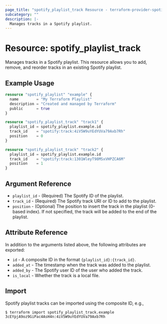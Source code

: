 ```yaml
---
page_title: "spotify_playlist_track Resource - terraform-provider-spotify"
subcategory: ""
description: |-
  Manages tracks in a Spotify playlist.
---
```


# Resource: spotify_playlist_track

Manages tracks in a Spotify playlist. This resource allows you to add, remove, and reorder tracks in an existing Spotify playlist.

## Example Usage

```terraform
resource "spotify_playlist" "example" {
  name        = "My Terraform Playlist"
  description = "Created and managed by Terraform"
  public      = true
}

resource "spotify_playlist_track" "track1" {
  playlist_id = spotify_playlist.example.id
  track_id    = "spotify:track:4iV5W9uYEdYUVa79Axb7Rh"
  position    = 0
}

resource "spotify_playlist_track" "track2" {
  playlist_id = spotify_playlist.example.id
  track_id    = "spotify:track:1301WleyT98MSxVHPZCA6M"
  position    = 1
}
```

## Argument Reference

* `playlist_id` - (Required) The Spotify ID of the playlist.
* `track_id` - (Required) The Spotify track URI or ID to add to the playlist.
* `position` - (Optional) The position to insert the track in the playlist (0-based index). If not specified, the track will be added to the end of the playlist.

## Attribute Reference

In addition to the arguments listed above, the following attributes are exported:

* `id` - A composite ID in the format `{playlist_id}:{track_id}`.
* `added_at` - The timestamp when the track was added to the playlist.
* `added_by` - The Spotify user ID of the user who added the track.
* `is_local` - Whether the track is a local file.

## Import

Spotify playlist tracks can be imported using the composite ID, e.g.,

```
$ terraform import spotify_playlist_track.example 3cEYpjA9oz9GiPac4AsH4n:4iV5W9uYEdYUVa79Axb7Rh
```